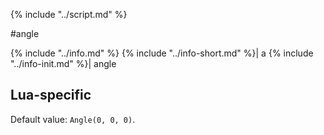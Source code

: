 {% include "../script.md" %}

#angle

{% include "../info.md" %}
{% include "../info-short.md" %}| a
{% include "../info-init.md" %}| angle

## Lua-specific
Default value: `Angle(0, 0, 0)`.